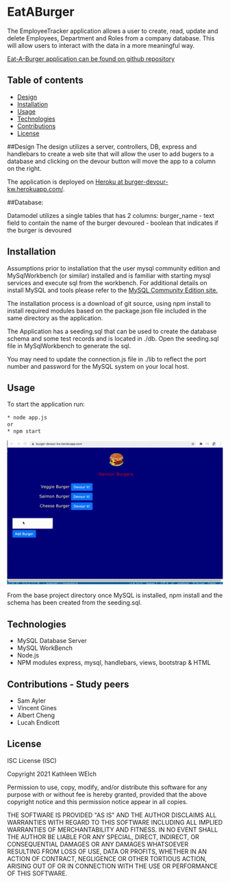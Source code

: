 # EatABurger

The EmployeeTracker application allows a user to create, read, update and delete Employees, Department and Roles from a company database. This will allow users to interact with the data in a more meaningful way.



[Eat-A-Burger application can be found on github repository ](https://github.com/ktywelch/eat-a-burger)

## Table of contents
* [Design](#Design)
* [Installation](#Installation)
* [Usage](#Usage)
* [Technologies](#Technologies)
* [Contributions](#Contributions)
* [License](#License)

##Design
The design utilizes a server, controllers, DB, express and handlebars to create a web site that will  allow the user to add bugers to a database and clicking on the devour button will move the app to a column on the right.

The application is deployed on [Heroku at burger-devour-kw.herokuapp.com/](https://burger-devour-kw.herokuapp.com/).


##Database:

Datamodel utilizes a single tables that has 2 columns:
burger_name - text field to contain the name of the burger
devoured - boolean that indicates if the burger is devoured


## Installation
Assumptions prior to installation that the user mysql community edition and MySqlWorkbench (or similar) installed and is familiar with starting mysql services and execute sql from the workbench. For additional details on install MySQL and tools please refer to the [MySQL Community Edition site.](https://www.mysql.com/products/community/) 

The installation process is a download of git source, using npm install to install required modules based on the package.json file included in the same directory as the application.

The Application has a seeding.sql that can be used to create the database schema and some test records and is located in ./db. Open the seeding.sql file in MySqlWorkbench to generate the sql. 

You may need to update the connection.js file in ./lib to reflect the port number and password for the MySQL system on your local host.

## Usage
To start the application run:

    * node app.js  
    or 
    * npm start

![](./devour_app.gif)

From the base project directory once MySQL is installed, npm install and the schema has been created from the seeding.sql.


## Technologies
* MySQL Database Server
* MySQL WorkBench
* Node.js
* NPM modules express, mysql, handlebars, views, bootstrap & HTML

## Contributions - Study peers
* Sam Ayler
* Vincent Gines
* Albert Cheng
* Lucah Endicott

## License
ISC License (ISC)

Copyright 2021 Kathleen WElch

Permission to use, copy, modify, and/or distribute this software for any purpose with or without fee is hereby granted, provided that the above copyright notice and this permission notice appear in all copies.

THE SOFTWARE IS PROVIDED "AS IS" AND THE AUTHOR DISCLAIMS ALL WARRANTIES WITH REGARD TO THIS SOFTWARE INCLUDING ALL IMPLIED WARRANTIES OF MERCHANTABILITY AND FITNESS. IN NO EVENT SHALL THE AUTHOR BE LIABLE FOR ANY SPECIAL, DIRECT, INDIRECT, OR CONSEQUENTIAL DAMAGES OR ANY DAMAGES WHATSOEVER RESULTING FROM LOSS OF USE, DATA OR PROFITS, WHETHER IN AN ACTION OF CONTRACT, NEGLIGENCE OR OTHER TORTIOUS ACTION, ARISING OUT OF OR IN CONNECTION WITH THE USE OR PERFORMANCE OF THIS SOFTWARE.
